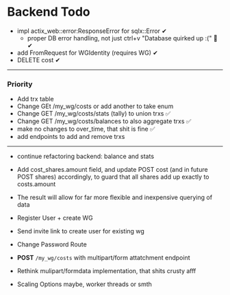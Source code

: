 # Backend Todo
- impl actix_web::error:ResponseError for sqlx::Error  ✔
    - proper DB error handling, not just ctrl+v "Database quirked up :(" 🤡 ✔
- add FromRequest for WGIdentity (requires WG) ✔
- DELETE cost ✔

***
### Priority
* Add trx table
* Change GEt /my_wg/costs or add another to take enum
* Change GET /my_wg/costs/stats (tally) to union trxs ✅
* Change GET /my_wg/costs/balances to also aggregate trxs ✅
* make no changes to over_time, that shit is fine ✅
* add endpoints to add and remove trxs

***
- continue refactoring backend: balance and stats
- Add cost_shares.amount field, and update POST cost (and in future POST shares) accordingly, to guard that all shares add up exactly to costs.amount
- The result will allow for far more flexible and inexpensive querying of data

- Register User + create WG
- Send invite link to create user for existing wg
- Change Password Route
- **POST** `/my_wg/costs` with multipart/form attatchment endpoint
- Rethink mulipart/formdata implementation, that shits crusty afff

- Scaling Options maybe, worker threads or smth
